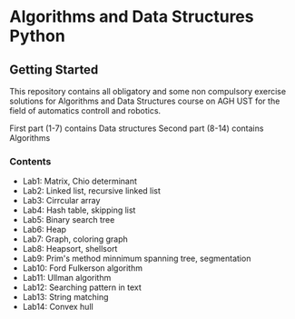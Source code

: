# Algorithms and Data Structures Python

## Getting Started

This repository contains all obligatory and some non compulsory exercise solutions for Algorithms and Data Structures course on
AGH UST for the field of automatics controll and robotics.

First part (1-7) contains Data structures
Second part (8-14) contains Algorithms

### Contents

* Lab1: Matrix, Chio determinant
* Lab2: Linked list, recursive linked list
* Lab3: Cirrcular array
* Lab4: Hash table, skipping list
* Lab5: Binary search tree
* Lab6: Heap
* Lab7: Graph, coloring graph
* Lab8: Heapsort, shellsort
* Lab9: Prim's method minnimum spanning tree, segmentation
* Lab10: Ford Fulkerson algorithm
* Lab11: Ullman algorithm
* Lab12: Searching pattern in text
* Lab13: String matching
* Lab14: Convex hull 
